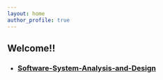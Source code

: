 ```yaml
---
layout: home
author_profile: true
---
```


## Welcome!!

<!-- Jekyll Themes + Markdown -->



- ### [Software-System-Analysis-and-Design](swsad/Software-System-Analysis-and-Design)

